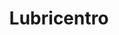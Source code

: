 ---
title: "Lubricentro"
url: /ciudad-autonoma-de-buenos-aires/lubricentro-avenida-velez-sarsfield/
shop: reparación de automóviles
---